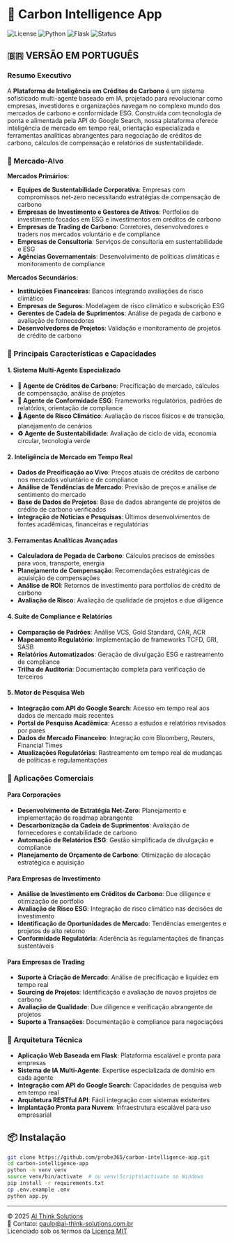 # 🌱 Carbon Intelligence App

![License](https://img.shields.io/badge/license-MIT-blue)
![Python](https://img.shields.io/badge/python-3.11-yellow)
![Flask](https://img.shields.io/badge/framework-Flask-green)
![Status](https://img.shields.io/badge/deploy-pending-lightgrey)

## 🇧🇷 VERSÃO EM PORTUGUÊS

### **Resumo Executivo**

A **Plataforma de Inteligência em Créditos de Carbono** é um sistema sofisticado multi-agente baseado em IA, projetado para revolucionar como empresas, investidores e organizações navegam no complexo mundo dos mercados de carbono e conformidade ESG. Construída com tecnologia de ponta e alimentada pela API do Google Search, nossa plataforma oferece inteligência de mercado em tempo real, orientação especializada e ferramentas analíticas abrangentes para negociação de créditos de carbono, cálculos de compensação e relatórios de sustentabilidade.

### **🎯 Mercado-Alvo**

**Mercados Primários:**
- **Equipes de Sustentabilidade Corporativa**: Empresas com compromissos net-zero necessitando estratégias de compensação de carbono
- **Empresas de Investimento e Gestores de Ativos**: Portfolios de investimento focados em ESG e investimentos em créditos de carbono
- **Empresas de Trading de Carbono**: Corretores, desenvolvedores e traders nos mercados voluntário e de compliance
- **Empresas de Consultoria**: Serviços de consultoria em sustentabilidade e ESG
- **Agências Governamentais**: Desenvolvimento de políticas climáticas e monitoramento de compliance

**Mercados Secundários:**
- **Instituições Financeiras**: Bancos integrando avaliações de risco climático
- **Empresas de Seguros**: Modelagem de risco climático e subscrição ESG
- **Gerentes de Cadeia de Suprimentos**: Análise de pegada de carbono e avaliação de fornecedores
- **Desenvolvedores de Projetos**: Validação e monitoramento de projetos de crédito de carbono

### **🚀 Principais Características e Capacidades**

#### **1. Sistema Multi-Agente Especializado**
- **🌱 Agente de Créditos de Carbono**: Precificação de mercado, cálculos de compensação, análise de projetos
- **🏢 Agente de Conformidade ESG**: Frameworks regulatórios, padrões de relatórios, orientação de compliance
- **🌡️ Agente de Risco Climático**: Avaliação de riscos físicos e de transição, planejamento de cenários
- **♻️ Agente de Sustentabilidade**: Avaliação de ciclo de vida, economia circular, tecnologia verde

#### **2. Inteligência de Mercado em Tempo Real**
- **Dados de Precificação ao Vivo**: Preços atuais de créditos de carbono nos mercados voluntário e de compliance
- **Análise de Tendências de Mercado**: Previsão de preços e análise de sentimento do mercado
- **Base de Dados de Projetos**: Base de dados abrangente de projetos de crédito de carbono verificados
- **Integração de Notícias e Pesquisas**: Últimos desenvolvimentos de fontes acadêmicas, financeiras e regulatórias

#### **3. Ferramentas Analíticas Avançadas**
- **Calculadora de Pegada de Carbono**: Cálculos precisos de emissões para voos, transporte, energia
- **Planejamento de Compensação**: Recomendações estratégicas de aquisição de compensações
- **Análise de ROI**: Retornos de investimento para portfolios de crédito de carbono
- **Avaliação de Risco**: Avaliação de qualidade de projetos e due diligence

#### **4. Suíte de Compliance e Relatórios**
- **Comparação de Padrões**: Análise VCS, Gold Standard, CAR, ACR
- **Mapeamento Regulatório**: Implementação de frameworks TCFD, GRI, SASB
- **Relatórios Automatizados**: Geração de divulgação ESG e rastreamento de compliance
- **Trilha de Auditoria**: Documentação completa para verificação de terceiros

#### **5. Motor de Pesquisa Web**
- **Integração com API do Google Search**: Acesso em tempo real aos dados de mercado mais recentes
- **Portal de Pesquisa Acadêmica**: Acesso a estudos e relatórios revisados por pares
- **Dados de Mercado Financeiro**: Integração com Bloomberg, Reuters, Financial Times
- **Atualizações Regulatórias**: Rastreamento em tempo real de mudanças de políticas e regulamentações

### **💼 Aplicações Comerciais**

#### **Para Corporações**
- **Desenvolvimento de Estratégia Net-Zero**: Planejamento e implementação de roadmap abrangente
- **Descarbonização da Cadeia de Suprimentos**: Avaliação de fornecedores e contabilidade de carbono
- **Automação de Relatórios ESG**: Gestão simplificada de divulgação e compliance
- **Planejamento de Orçamento de Carbono**: Otimização de alocação estratégica e aquisição

#### **Para Empresas de Investimento**
- **Análise de Investimento em Créditos de Carbono**: Due diligence e otimização de portfolio
- **Avaliação de Risco ESG**: Integração de risco climático nas decisões de investimento
- **Identificação de Oportunidades de Mercado**: Tendências emergentes e projetos de alto retorno
- **Conformidade Regulatória**: Aderência às regulamentações de finanças sustentáveis

#### **Para Empresas de Trading**
- **Suporte à Criação de Mercado**: Análise de precificação e liquidez em tempo real
- **Sourcing de Projetos**: Identificação e avaliação de novos projetos de carbono
- **Avaliação de Qualidade**: Due diligence e verificação abrangente de projetos
- **Suporte a Transações**: Documentação e compliance para negociações

### **🔧 Arquitetura Técnica**

- **Aplicação Web Baseada em Flask**: Plataforma escalável e pronta para empresas
- **Sistema de IA Multi-Agente**: Expertise especializada de domínio em cada agente
- **Integração com API do Google Search**: Capacidades de pesquisa web em tempo real
- **Arquitetura RESTful API**: Fácil integração com sistemas existentes
- **Implantação Pronta para Nuvem**: Infraestrutura escalável para uso empresarial

## 📦 Instalação

```bash
git clone https://github.com/probe365/carbon-intelligence-app.git
cd carbon-intelligence-app
python -m venv venv
source venv/bin/activate  # ou venv\Scripts\activate no Windows
pip install -r requirements.txt
cp .env.example .env
python app.py
```

---

© 2025 [AI Think Solutions](https://www.ai-think-solutions.com.br)  
📧 Contato: [paulo@ai-think-solutions.com.br](mailto:paulo@ai-think-solutions.com.br)  
Licenciado sob os termos da [Licença MIT](LICENSE)
